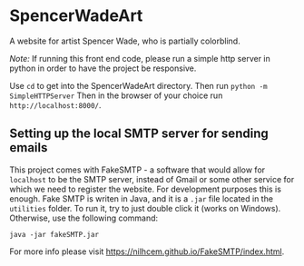 SpencerWadeArt
==============

A website for artist Spencer Wade, who is partially colorblind.

*Note:* If running this front end code, please run a simple http server in python in order to have the project be responsive. 

Use `cd` to get into the SpencerWadeArt directory.
Then run `python -m SimpleHTTPServer`
Then in the browser of your choice run `http://localhost:8000/`.

Setting up the local SMTP server for sending emails
---------------------------------------------------

This project comes with FakeSMTP - a software that would allow for `localhost` to be the SMTP server, instead of Gmail or some other service for which we need to register the website. For development purposes this is enough.
Fake SMTP is writen in Java, and it is a `.jar` file located in the `utilities` folder. To run it, try to just double click it (works on Windows). Otherwise, use the following command:

`java -jar fakeSMTP.jar`

For more info please visit https://nilhcem.github.io/FakeSMTP/index.html.

